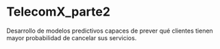 # TelecomX_parte2
Desarrollo de modelos predictivos capaces de prever qué clientes tienen mayor probabilidad de cancelar sus servicios.

